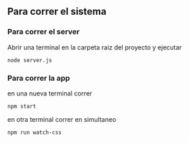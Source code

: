 
## Para correr el sistema

### Para correr el server

Abrir una terminal en la carpeta raiz del proyecto y ejecutar 

`node server.js`

### Para correr la app

en una nueva terminal correr 

`npm start`

en otra terminal correr en simultaneo 

`npm run watch-css`

